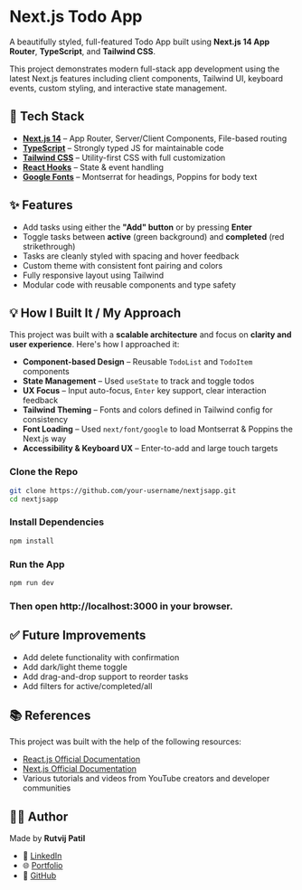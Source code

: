 # Next.js Todo App

A beautifully styled, full-featured Todo App built using **Next.js 14 App Router**, **TypeScript**, and **Tailwind CSS**.

This project demonstrates modern full-stack app development using the latest Next.js features including client components, Tailwind UI, keyboard events, custom styling, and interactive state management.

## 🚀 Tech Stack

- [**Next.js 14**](https://nextjs.org) – App Router, Server/Client Components, File-based routing
- [**TypeScript**](https://www.typescriptlang.org/) – Strongly typed JS for maintainable code
- [**Tailwind CSS**](https://tailwindcss.com) – Utility-first CSS with full customization
- [**React Hooks**](https://reactjs.org/docs/hooks-intro.html) – State & event handling
- [**Google Fonts**](https://fonts.google.com) – Montserrat for headings, Poppins for body text

## ✨ Features

- Add tasks using either the **"Add" button** or by pressing **Enter**
- Toggle tasks between **active** (green background) and **completed** (red strikethrough)
- Tasks are cleanly styled with spacing and hover feedback
- Custom theme with consistent font pairing and colors
- Fully responsive layout using Tailwind
- Modular code with reusable components and type safety

## 💡 How I Built It / My Approach

This project was built with a **scalable architecture** and focus on **clarity and user experience**. Here's how I approached it:

- **Component-based Design** – Reusable `TodoList` and `TodoItem` components
- **State Management** – Used `useState` to track and toggle todos
- **UX Focus** – Input auto-focus, `Enter` key support, clear interaction feedback
- **Tailwind Theming** – Fonts and colors defined in Tailwind config for consistency
- **Font Loading** – Used `next/font/google` to load Montserrat & Poppins the Next.js way
- **Accessibility & Keyboard UX** – Enter-to-add and large touch targets

### Clone the Repo

```bash
git clone https://github.com/your-username/nextjsapp.git
cd nextjsapp
```

### Install Dependencies

```bash
npm install
```

### Run the App

```bash
npm run dev
```
### Then open http://localhost:3000 in your browser.

## ✅ Future Improvements

- Add delete functionality with confirmation
- Add dark/light theme toggle
- Add drag-and-drop support to reorder tasks
- Add filters for active/completed/all

## 📚 References

This project was built with the help of the following resources:

- [React.js Official Documentation](https://reactjs.org/docs/getting-started.html)
- [Next.js Official Documentation](https://nextjs.org/docs)
- Various tutorials and videos from YouTube creators and developer communities

## 👨‍💻 Author

Made by **Rutvij Patil**

- 🔗 [LinkedIn](https://linkedin.com/in/rutvij-patil)
- 🌐 [Portfolio](https://rutvijpatil.vercel.app/)
- 🐙 [GitHub](https://github.com/rutvij-patil24)
